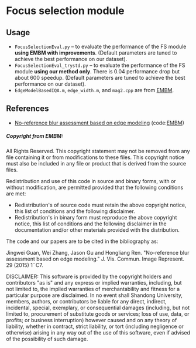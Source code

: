 # Focus selection module
## Usage

- `FocusSelectionEval.py` – to evaluate the performance of the FS module **using EMBM with improvements**. (Default parameters are tuned to achieve the best performance on our dataset).
- `FocusSelectionEval_trystd.py` – to evaluate the performance of the FS module **using our method only**. There is 0.04 performance drop but about 600 speedup. (Default parameters are tuned to achieve the best performance on our dataset).
- `EdgeModelBasedIQA.m`, `edge_width.m`, and `mag2.cpp` are from [EMBM](https://github.com/GUAN3737/EMBM).

## References

- [No-reference blur assessment based on edge modeling](https://linkinghub.elsevier.com/retrieve/pii/S1047320315000085) (code:[EMBM](https://github.com/GUAN3737/EMBM)) 





##### Copyright from EMBM:

All Rights Reserved. This copyright statement may not be removed from any file containing it or from modifications to these files. This copyright notice must also be included in any file or product that is derived from the source files.

Redistribution and use of this code in source and binary forms, with or without modification, are permitted provided that the following conditions are met:

- Redistribution's of source code must retain the above copyright notice, this list of conditions and the following disclaimer.
- Redistribution's in binary form must reproduce the above copyright  notice, this list of conditions and the following disclaimer in    the  documentation and/or other materials provided with the distribution.

The code and our papers are to be cited in the bibliography as:

Jingwei Guan, Wei Zhang, Jason Gu and Hongliang Ren. "No-reference  blur assessment based on edge modeling." J. Vis. Commun. Image  Represent. 29 (2015) 1¨C7.

DISCLAIMER: This software is provided by the copyright holders and contributors "as  is" and any express or implied warranties, including, but not limited to, the implied warranties of merchantability and fitness for a  particular purpose are disclaimed. In no event shall Shandong  University, members, authors, or contributors be liable for any direct,  indirect, incidental, special, exemplary, or consequential damages  (including, but not limited to, procurement of substitute goods or  services; loss of use, data, or profits; or business interruption)  however caused and on any theory of liability, whether in contract,  strict liability, or tort (including negligence or otherwise) arising in  any way out of the use of this software, even if advised of the  possibility of such damage.

